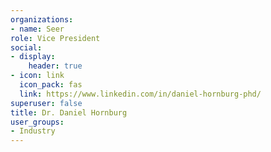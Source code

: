 ```yaml
---
organizations:
- name: Seer
role: Vice President
social:
- display:
    header: true
- icon: link
  icon_pack: fas
  link: https://www.linkedin.com/in/daniel-hornburg-phd/
superuser: false
title: Dr. Daniel Hornburg
user_groups:
- Industry
---
```





